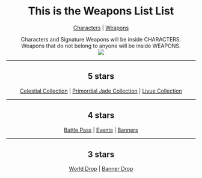 <body>
  <div align="center">
    <h1>This is the Weapons List List</h1><p></p>
<a href="">Characters</a> | <a href="">Weapons</a><p></p>
Characters and Signature Weapons will be inside CHARACTERS.<br>
Weapons that do not belong to anyone will be inside WEAPONS.<br>
<img src="https://images-wixmp-ed30a86b8c4ca887773594c2.wixmp.com/i/600cc6ca-4f52-40e6-a83c-3bcd6e94e0ee/de7abse-2810a71f-480f-47a6-845f-823598d9f05d.png/v1/fill/w_1170,h_339/mmd_genshin_impact_sword_set_dl_by_cherrypiewithpoison_de7abse-fullview.png">
<hr>
<h2>5 stars</h2>
<a href="">Celestial Collection</a> | 
<a href="">Primordial Jade Collection</a> | 
<a href="">Liyue Collection</a>
<hr>
<h2>4 stars</h2>
<a href="https://github.com/lihgrandini/characterstp/blob/main/Weapons/Battle%20Pass/README.md">Battle Pass</a> | <a href="">Events</a> | <a href="">Banners</a>
<hr>
<h2>3 stars</h2>
<a href="">World Drop</a> | <a href="">Banner Drop</a>
</body>
